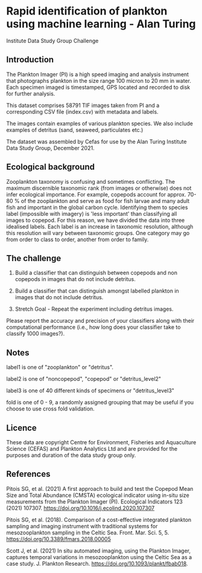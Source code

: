 # Rapid identification of plankton using machine learning - Alan Turing
Institute Data Study Group Challenge

## Introduction

The Plankton Imager (PI) is a high speed imaging and analysis
instrument that photographs plankton in the size range 100 micron to
20 mm in water.  Each specimen imaged is timestamped, GPS located and
recorded to disk for further analysis.

This dataset comprises 58791 TIF images taken from PI and a
corresponding CSV file (index.csv) with metadata and labels.

The images contain examples of various plankton species. We also
include examples of detritus (sand, seaweed, particulates etc.)

The dataset was assembled by Cefas for use by the Alan Turing
Institute Data Study Group, December 2021.

## Ecological background

Zooplankton taxonomy is confusing and sometimes conflicting. The
maximum discernible taxonomic rank (from images or otherwise) does not
infer ecological importance. For example, copepods account for
approx. 70-80 % of the zooplankton and serve as food for fish larvae
and many adult fish and important in the global carbon
cycle. Identifying them to species label (impossible with imagery) is
'less important' than classifying all images to copepod. For this
reason, we have divided the data into three idealised labels. Each
label is an increase in taxonomic resolution, although this resolution
will vary between taxonomic groups. One category may go from order to
class to order, another from order to family.

## The challenge

1. Build a classifier that can distinguish between copepods and non
   copepods in images that do not include detritus.

2. Build a classifier that can distinguish amongst labelled plankton
   in images that do not include detritus.

3. Stretch Goal - Repeat the experiment including detritus images.

Please report the accuracy and precision of your classifiers along
with their computational performance (i.e., how long does your
classifier take to classify 1000 images?).

## Notes

label1 is one of "zooplankton" or "detritus".

label2 is one of "noncopepod", "copepod" or "detritus_level2"

label3 is one of 40 different kinds of specimens or "detritus_level3"

fold is one of 0 - 9, a randomly assigned grouping that may be useful
if you choose to use cross fold validation.

## Licence

These data are copyright Centre for Environment, Fisheries and
Aquaculture Science (CEFAS) and Plankton Analytics Ltd and are
provided for the purposes and duration of the data study group only.

## References

Pitois SG, et al. (2021) A first approach to build and test the
Copepod Mean Size and Total Abundance (CMSTA) ecological indicator
using in-situ size measurements from the Plankton Imager
(PI). Ecological Indicators 123
(2021) 107307. https://doi.org/10.1016/j.ecolind.2020.107307

Pitois SG, et al. (2018). Comparison of a cost-effective integrated
plankton sampling and imaging instrument with traditional systems for
mesozooplankton sampling in the Celtic
Sea. Front. Mar. Sci. 5, 5. https://doi.org/10.3389/fmars.2018.00005

Scott J, et al.  (2021) In situ automated imaging, using the Plankton
Imager, captures temporal variations in mesozooplankton using the
Celtic Sea as a case study. J. Plankton
Research. https://doi.org/10.1093/plankt/fbab018.
